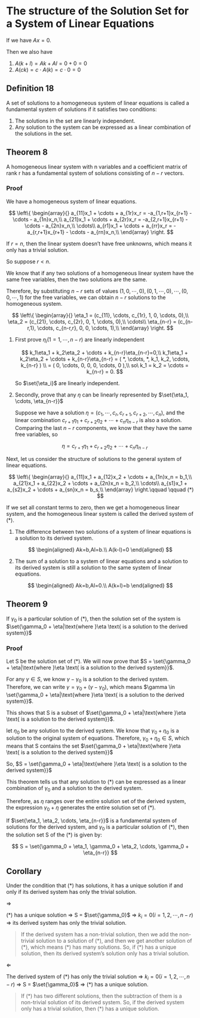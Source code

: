 # The structure of the Solution Set for a System of Linear Equations

If we have $Ax=0.$ 

Then we also have 

1. $A(k+l)=Ak+Al=0+0=0$
2.  $A(ck)=c\cdot A(k)=c \cdot 0=0$

## Definition 18

A set of solutions to a homogeneous system of linear equations is called a fundamental system of solutions if it satisfies two conditions:

1. The solutions in the set are linearly independent.
2. Any solution to the system can be expressed as a linear combination of the solutions in the set.

## Theorem 8

A homogeneous linear system with n variables and a coefficient matrix of rank r has a fundamental system of solutions consisting of $n-r$ vectors.

### Proof

We have a homogeneous system of linear equations.

$$
\left\{ \begin{array}{}
a_{11}x_1 + \cdots + a_{1r}x_r = -a_{1,r+1}x_{r+1} - \cdots - a_{1n}x_n,\\
a_{21}x_1 + \cdots + a_{2r}x_r = -a_{2,r+1}x_{r+1} - \cdots - a_{2n}x_n,\\
\cdots\\
a_{r1}x_1 + \cdots + a_{rr}x_r = -a_{r,r+1}x_{r+1} - \cdots - a_{rn}x_n,\\
 \end{array} \right.
$$

If $r=n$, then the linear system doesn’t have free unknowns, which means it only has a trivial solution.

So suppose $r<n$.

We know that if any two solutions of a homogeneous linear system have the same free variables, then the two solutions are the same.

Therefore, by substituting $n-r$ sets of values $(1,0,\cdots,0),(0,1,\cdots,0),\cdots,(0,0,\cdots,1)$ for the free variables, we can obtain $n-r$ solutions to the homogeneous system.

$$
\left\{ \begin{array}{}
\eta_1 = (c_{11}, \cdots, c_{1r}, 1, 0, \cdots, 0),\\
\eta_2 = (c_{21}, \cdots, c_{2r}, 0, 1, \cdots, 0),\\
\cdots\\
\eta_{n-r} = (c_{n-r,1}, \cdots, c_{n-r,r}, 0, 0, \cdots, 1),\\
 \end{array} \right.
$$

1. First prove $\eta_i(1=1, \cdots, n-r)$ are linearly independent
    
    $$
    k_1\eta_1 + k_2\eta_2 + \cdots + k_{n-r}\eta_{n-r}=0,\\
    k_1\eta_1 + k_2\eta_2 + \cdots + k_{n-r}\eta_{n-r} = ( *, \cdots, *, k_1, k_2, \cdots, k_{n-r} ) \\
    = ( 0, \cdots, 0, 0, 0, \cdots, 0 ),\\
    so\ k_1 = k_2 = \cdots = k_{n-r} = 0.
    $$
    
    So $\set{\eta_i}$ are linearly independent.
    
2. Secondly, prove that any $\eta$ can be linearly represented by $\set{\eta_1, \cdots, \eta_{n-r}}$
    
    Suppose we have a solution $\eta = (c_1, \cdots, c_r, c_{r+1}, c_{r+2}, \cdots, c_n)$, and the linear combination $c_{r+1}\eta_1 + c_{r+2}\eta_2 + \cdots + c_{n}\eta_{n-r}$ is also a solution. Comparing the last $n-r$ components, we know that they have the same free variables, so 
    
    $$
    \eta = c_{r+1}\eta_1 + c_{r+2}\eta_2 + \cdots + c_{n}\eta_{n-r}
    $$
    

Next, let us consider the structure of solutions to the general system of linear equations.

$$
\left\{ \begin{array}{}
a_{11}x_1 + a_{12}x_2 + \cdots + a_{1n}x_n = b_1,\\
a_{21}x_1 + a_{22}x_2 + \cdots + a_{2n}x_n = b_2,\\
\cdots\\
a_{s1}x_1 + a_{s2}x_2 + \cdots + a_{sn}x_n = b_s,\\
 \end{array} \right.\qquad \qquad (*)
$$

If we set all constant terms to zero, then we get a homogeneous linear system, and the homogeneous linear system is called the derived system of $(*)$.

1. The difference between two solutions of a system of linear equations is a solution to its derived system.
    
$$
\begin{aligned}
Ak=b,Al=b.\\
A(k-l)=0
\end{aligned}
$$
    
2. The sum of a solution to a system of linear equations and a solution to its derived system is still a solution to the same system of linear equations.
    
$$
\begin{aligned}
Ak=b,Al=0.\\
A(k+l)=b
\end{aligned}
$$
    

## Theorem 9

If $\gamma_0$ is a particular solution of $(*)$, then the solution set of the system is $\set{\gamma_0 + \eta|\text{where }\eta \text{ is a solution to the derived system}}$

### Proof

Let S be the solution set of $(*)$. We will now prove that $S = \set{\gamma_0 + \eta|\text{where }\eta \text{ is a solution to the derived system}}$.

For any $\gamma \in S$, we know $\gamma-\gamma_0$ is a solution to the derived system. Therefore, we can write $\gamma=\gamma_0 + (\gamma - \gamma_0)$, which means $\gamma \in \set{\gamma_0 + \eta|\text{where }\eta \text{ is a solution to the derived system}}$.

This shows that S is a subset of $\set{\gamma_0 + \eta|\text{where }\eta \text{ is a solution to the derived system}}$.

let $\eta_0$ be any solution to the derived system. We know that $\gamma_0 + \eta_0$ is a solution to the original system of equations. Therefore, $\gamma_0 + \eta_0 \in S$, which means that S contains the set $\set{\gamma_0 + \eta|\text{where }\eta \text{ is a solution to the derived system}}$

So, $S = \set{\gamma_0 + \eta|\text{where }\eta \text{ is a solution to the derived system}}$

This theorem tells us that any solution to $(*)$ can be expressed as a linear combination of $\gamma_0$ and a solution to the derived system.

Therefore, as $\eta$ ranges over the entire solution set of the derived system, the expression $\gamma_0 + \eta$ generates the entire solution set of $(*)$.

If $\set{\eta_1, \eta_2, \cdots, \eta_{n-r}}$ is a fundamental system of solutions for the derived system, and $\gamma_0$ is a particular solution of $(*)$, then the solution set S of the $(*)$ is given by:

$$
S = \set{\gamma_0 + \eta_1, \gamma_0 + \eta_2, \cdots, \gamma_0 + \eta_{n-r}}
$$


## Corollary

Under the condition that $(*)$ has solutions, it has a unique solution if and only if its derived system has only the trivial solution.

$\Longrightarrow$

$(*)$ has a unique solution $\Rightarrow$ S = $\set{\gamma_0}$ $\Rightarrow$ $k_i = 0 (i=1,2,\cdots,n-r)$ $\Rightarrow$ its derived system has only the trivial solution.

> If the derived system has a non-trivial solution, then we add the non-trivial solution to a solution of $(*)$, and then we get another solution of $(*)$, which means $(*)$ has many solutions. So, if $(*)$ has a unique solution, then its derived system’s solution only has a trivial solution.

$\Longleftarrow$

The derived system of $(*)$ has only the trivial solution $\Rightarrow$ $k_i = 0 (i=1,2,\cdots,n-r)$ $\Rightarrow$ S = $\set{\gamma_0}$ $\Rightarrow$ $(*)$ has a unique solution.

> If $(*)$ has two different solutions, then the subtraction of them is a non-trivial solution of its derived system. So, if the derived system only has a trivial solution, then $(*)$ has a unique solution.

